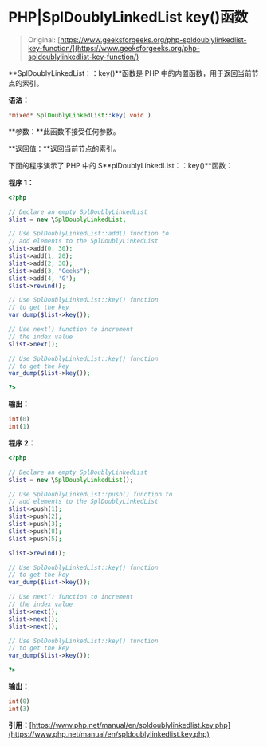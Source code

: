 # PHP|SplDoublyLinkedList key()函数

> Original: [https://www.geeksforgeeks.org/php-spldoublylinkedlist-key-function/](https://www.geeksforgeeks.org/php-spldoublylinkedlist-key-function/)

**SplDoublyLinkedList：：key()**函数是 PHP 中的内置函数，用于返回当前节点的索引。

**语法：**

```php
*mixed* SplDoublyLinkedList::key( void )
```

**参数：**此函数不接受任何参数。

**返回值：**返回当前节点的索引。

下面的程序演示了 PHP 中的 S**plDoublyLinkedList：：key()**函数：

**程序 1：**

```php
<?php 

// Declare an empty SplDoublyLinkedList
$list = new \SplDoublyLinkedList;

// Use SplDoublyLinkedList::add() function to 
// add elements to the SplDoublyLinkedList
$list->add(0, 30);
$list->add(1, 20);
$list->add(2, 30);
$list->add(3, "Geeks");
$list->add(4, 'G');
$list->rewind();

// Use SplDoublyLinkedList::key() function
// to get the key
var_dump($list->key());

// Use next() function to increment
// the index value
$list->next();

// Use SplDoublyLinkedList::key() function
// to get the key
var_dump($list->key());

?> 
```

**输出：**

```php
int(0)
int(1)

```

**程序 2：**

```php
<?php 

// Declare an empty SplDoublyLinkedList
$list = new \SplDoublyLinkedList();

// Use SplDoublyLinkedList::push() function to 
// add elements to the SplDoublyLinkedList
$list->push(1);
$list->push(2);
$list->push(3);
$list->push(8);
$list->push(5);

$list->rewind();

// Use SplDoublyLinkedList::key() function
// to get the key
var_dump($list->key());

// Use next() function to increment
// the index value
$list->next();
$list->next();
$list->next();

// Use SplDoublyLinkedList::key() function
// to get the key
var_dump($list->key());

?> 
```

**输出：**

```php
int(0)
int(3)

```

**引用：**[https://www.php.net/manual/en/spldoublylinkedlist.key.php](https://www.php.net/manual/en/spldoublylinkedlist.key.php)